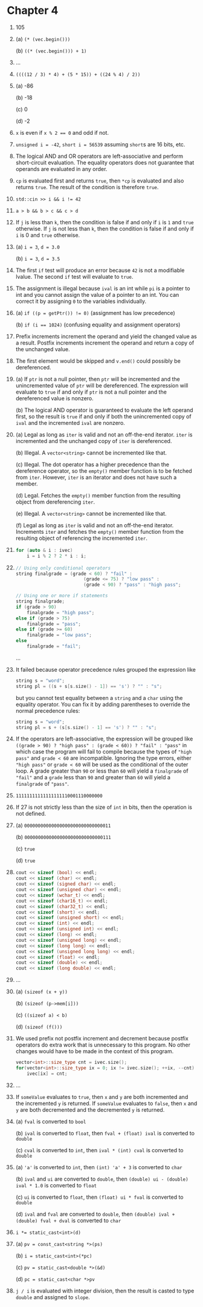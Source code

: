 # Chapter 4

1. 105

2. (a) `(* (vec.begin()))`

   (b) `((* (vec.begin())) + 1)`

3. …

4. `((((12 / 3) * 4) + (5 * 15)) + ((24 % 4) / 2))`

5. (a) -86

   (b) -18

   (c) 0

   (d) -2

6. `x` is even if `x % 2 == 0` and odd if not.

7. `unsigned i = -42`, `short i = 56539` assuming `short`s are 16 bits, etc.

8. The logical AND and OR operators are left-associative and perform
   short-circuit evaluation. The equality operators does not guarantee that
   operands are evaluated in any order.

9. `cp` is evaluated first and returns `true`, then `*cp` is evaluated and also
   returns `true`. The result of the condition is therefore `true`.

10. `std::cin >> i && i != 42`

11. `a > b && b > c && c > d`

12. If `j` is less than `k`, then the condition is false if and only if `i` is
    `1` and `true` otherwise. If `j` is not less than `k`, then the condition
    is false if and only if `i` is 0 and `true` otherwise.

13. (a) `i = 3`, `d = 3.0`

    (b) `i = 3`, `d = 3.5`

14. The first `if` test will produce an error because `42` is not a modifiable
    lvalue. The second `if` test will evaluate to `true`.

15. The assignment is illegal because `ival` is an int while `pi` is a pointer
    to int and you cannot assign the value of a pointer to an int. You can
    correct it by assigning `0` to the variables individually.

16. (a) `if ((p = getPtr()) != 0)` (assignment has low precedence)

    (b) `if (i == 1024)` (confusing equality and assignment operators)

17. Prefix increments increment the operand and yield the changed value as a
    result. Postfix increments increment the operand and return a copy of the
    unchanged value.

18. The first element would be skipped and `v.end()` could possibly be
    dereferenced.

19. (a) If `ptr` is not a null pointer, then `ptr` will be incremented and the
        unincremented value of `ptr` will be dereferenced. The expression will
        evaluate to `true` if and only if `ptr` is not a null pointer and the
        dereferenced value is nonzero.
    
    (b) The logical AND operator is guaranteed to evaluate the left operand
        first, so the result is `true` if and only if both the unincremented
        copy of `ival` and the incremented `ival` are nonzero.

20. (a) Legal as long as `iter` is valid and not an off-the-end iterator. `iter`
        is incremented and the unchanged copy of `iter` is dereferenced.
    
    (b) Illegal. A `vector<string>` cannot be incremented like that.

    (c) Illegal. The dot operator has a higher precedence than the dereference
        operator, so the `empty()` member function is to be fetched from `iter`.
        However, `iter` is an iterator and does not have such a member.

    (d) Legal. Fetches the `empty()` member function from the resulting object
        from dereferencing `iter`.
    
    (e) Illegal. A `vector<string>` cannot be incremented like that.

    (f) Legal as long as `iter` is valid and not an off-the-end iterator.
        Increments `iter` and fetches the `empty()` member function from the
        resulting object of referencing the incremented `iter`.

21. ```C++
    for (auto & i : ivec)
        i = i % 2 ? 2 * i : i;
    ```

22. ```C++
    // Using only conditional operators
    string finalgrade = (grade < 60) ? "fail" : 
                             (grade <= 75) ? "low pass" :
                             (grade < 90) ? "pass" : "high pass";

    // Using one or more if statements
    string finalgrade;
    if (grade > 90)
        finalgrade = "high pass";
    else if (grade > 75)
        finalgrade = "pass";
    else if (grade >= 60)
        finalgrade = "low pass";
    else
        finalgrade = "fail";
    ```

    …

23. It failed because operator precedence rules grouped the expression like

    ```C++
    string s = "word";
    string pl = ((s + s[s.size() - 1]) == 's') ? "" : "s";
    ```

    but you cannot test equality between a `string` and a `char` using the
    equality operator. You can fix it by adding parentheses to override the
    normal precedence rules:

    ```C++
    string s = "word";
    string pl = s + (s[s.size() - 1] == 's') ? "" : "s";
    ```

24. If the operators are left-associative, the expression will be grouped like
    `((grade > 90) ? "high pass" : (grade < 60)) ? "fail" : "pass"`
    in which case the program will fail to compile because the types of
    `"high pass"` and `grade < 60` are incompatible. Ignoring the type errors,
    either `"high pass"` or `grade < 60` will be used as the conditional of the
    outer loop. A grade greater than `90` or less than `60` will yield a
    `finalgrade` of `"fail"` and a `grade` less than `90` and greater than `60`
    will yield a `finalgrade` of `"pass"`.

25. `11111111111111111110001110000000`

26. If 27 is not strictly less than the size of `int` in bits, then the
    operation is not defined.

27. (a) `00000000000000000000000000000011`

    (b) `00000000000000000000000000000111`

    (c) `true`

    (d) `true`

28. ```C++
    cout << sizeof (bool) << endl;
    cout << sizeof (char) << endl;
    cout << sizeof (signed char) << endl;
    cout << sizeof (unsigned char) << endl;
    cout << sizeof (wchar_t) << endl;
    cout << sizeof (char16_t) << endl;
    cout << sizeof (char32_t) << endl;
    cout << sizeof (short) << endl;
    cout << sizeof (unsigned short) << endl;
    cout << sizeof (int) << endl;
    cout << sizeof (unsigned int) << endl;
    cout << sizeof (long) << endl;
    cout << sizeof (unsigned long) << endl;
    cout << sizeof (long long) << endl;
    cout << sizeof (unsigned long long) << endl;
    cout << sizeof (float) << endl;
    cout << sizeof (double) << endl;
    cout << sizeof (long double) << endl;
    ```

29. …

30. (a) `(sizeof (x + y))`

    (b) `(sizeof (p->mem[i]))`

    (c) `((sizeof a) < b)`

    (d) `(sizeof (f()))`

31. We used prefix not postfix increment and decrement because postfix operators
    do extra work that is unnecessary to this program. No other changes would
    have to be made in the context of this program.

    ```C++
    vector<int>::size_type cnt = ivec.size();
    for(vector<int>::size_type ix = 0; ix != ivec.size(); ++ix, --cnt)
        ivec[ix] = cnt;
    ```

32. …

33. If `someValue` evaluates to `true`, then `x` and `y` are both incremented
    and the incremented `y` is returned. If `someValue` evaluates to `false`,
    then `x` and `y` are both decremented and the decremented `y` is returned.

34. (a) `fval` is converted to `bool`

    (b) `ival` is converted to `float`, then `fval + (float) ival` is converted
        to `double`

    (c) `cval` is converted to `int`, then `ival * (int) cval` is converted to
        `double`

35. (a) `'a'` is converted to `int`, then `(int) 'a' + 3` is converted to `char`

    (b) `ival` and `ui` are converted to `double`, then
        `(double) ui - (double) ival * 1.0` is converted to `float`

    (c) `ui` is converted to `float`, then `(float) ui * fval` is converted to
        `double`

    (d) `ival` and `fval` are converted to `double`, then
        `(double) ival + (double) fval + dval` is converted to `char`

36. `i *= static_cast<int>(d)`

37. (a) `pv = const_cast<string *>(ps)`

    (b) `i = static_cast<int>(*pc)`

    (c) `pv = static_cast<double *>(&d)`

    (d) `pc = static_cast<char *>pv`

38. `j / i` is evaluated with integer division, then the result is casted to
    type `double` and assigned to `slope`.
